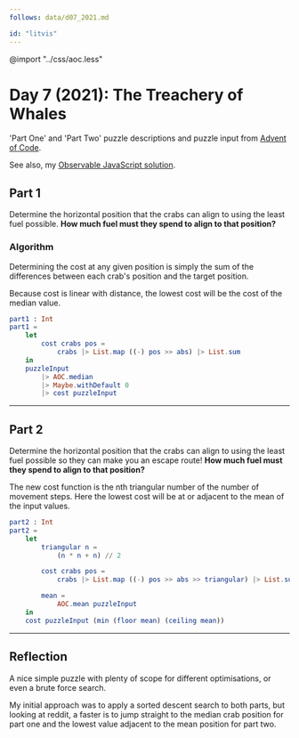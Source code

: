 ```yaml
---
follows: data/d07_2021.md

id: "litvis"
---
```


@import "../css/aoc.less"

# Day 7 (2021): The Treachery of Whales

'Part One' and 'Part Two' puzzle descriptions and puzzle input from [Advent of Code](https://adventofcode.com/2021/day/7).

See also, my [Observable JavaScript solution](https://observablehq.com/@jwolondon/advent-of-code-2021-day-7).

## Part 1

Determine the horizontal position that the crabs can align to using the least fuel possible. **How much fuel must they spend to align to that position?**

### Algorithm

Determining the cost at any given position is simply the sum of the differences between each crab's position and the target position.

Because cost is linear with distance, the lowest cost will be the cost of the median value.

```elm {l r}
part1 : Int
part1 =
    let
        cost crabs pos =
            crabs |> List.map ((-) pos >> abs) |> List.sum
    in
    puzzleInput
        |> AOC.median
        |> Maybe.withDefault 0
        |> cost puzzleInput
```

---

## Part 2

Determine the horizontal position that the crabs can align to using the least fuel possible so they can make you an escape route! **How much fuel must they spend to align to that position?**

The new cost function is the nth triangular number of the number of movement steps. Here the lowest cost will be at or adjacent to the mean of the input values.

```elm {l r}
part2 : Int
part2 =
    let
        triangular n =
            (n * n + n) // 2

        cost crabs pos =
            crabs |> List.map ((-) pos >> abs >> triangular) |> List.sum

        mean =
            AOC.mean puzzleInput
    in
    cost puzzleInput (min (floor mean) (ceiling mean))
```

---

## Reflection

A nice simple puzzle with plenty of scope for different optimisations, or even a brute force search.

My initial approach was to apply a sorted descent search to both parts, but looking at reddit, a faster is to jump straight to the median crab position for part one and the lowest value adjacent to the mean position for part two.
